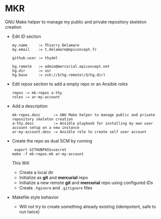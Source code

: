 # MKR

GNU Make helper to manage my public and private repository skeleton
creation

- Edit *ID* section

	``` make
	my.name     := Thierry Delamare
	my.email    := t.delamare@epiconcept.fr

	github.user := thydel

	hg.remote   := admin@mercurial.epiconcept.net
	hg.dir      := usr
	hg.base     := ssh://$(hg.remote)/$(hg.dir)
	```

- Edit *repos* section to add a empty repo or an Ansible *roles*

	``` make
	repos := mk-repos a-thy
	roles := ar-my-account
	```

- Add a description

	``` make
	mk-repos.desc      := GNU Make helper to manage public and private repository skeleton creation
	a-thy.desc         := Ansible playbook for installing my own user account setup on a new instance
	ar-my-account.desc := Ansible role to create self user account

	```

- Create the repo as dual SCM by running

	``` console
	 export GITHUBPASS=secret
	make -f mk-repos.mk ar-my-account
	```
	
  This Will

  - Create a local dir
  - Initialize as **git** and **mercurial** repo
  - Initialize a new remote **git** and **mercurial** repo using configured *IDs*
  - Create `.hginore` and `.gitignore` files
  
- Makefile style behavior

  - Will not try to create something already existing (idempotent, safe to run twice)

